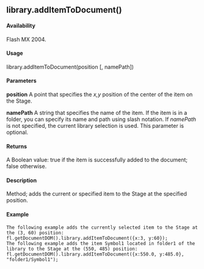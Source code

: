 ## library.addItemToDocument()

#### Availability

Flash MX 2004.

#### Usage

library.addItemToDocument(position \[, namePath\])

#### Parameters

**position** A point that specifies the *x,y* position of the center of the item on the Stage.
>
**namePath** A string that specifies the name of the item. If the item is in a folder, you can specify its name and path using slash notation. If *namePath* is not specified, the current library selection is used. This parameter is optional.

#### Returns

A Boolean value: true if the item is successfully added to the document; false otherwise.

#### Description

Method; adds the current or specified item to the Stage at the specified position.

#### Example

```
The following example adds the currently selected item to the Stage at the (3, 60) position:
fl.getDocumentDOM().library.addItemToDocument({x:3, y:60});
The following example adds the item Symbol1 located in folder1 of the library to the Stage at the (550, 485) position:
fl.getDocumentDOM().library.addItemToDocument({x:550.0, y:485.0}, "folder1/Symbol1");

```